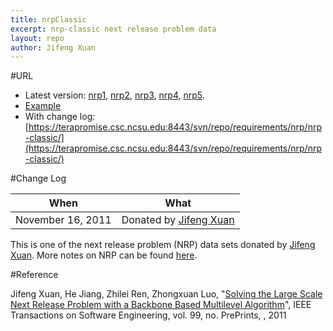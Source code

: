 ```yaml
---
title: nrpClassic
excerpt: nrp-classic next release problem data
layout: repo
author: Jifeng Xuan
---
```



#URL

  * Latest version: [nrp1](https://terapromise.csc.ncsu.edu:8443/svn/repo/requirements/nrp/nrp-classic/nrp1/nrp1.txt), [nrp2](https://terapromise.csc.ncsu.edu:8443/svn/repo/requirements/nrp/nrp-classic/nrp2/nrp2.txt), [nrp3](https://terapromise.csc.ncsu.edu:8443/svn/repo/requirements/nrp/nrp-classic/nrp3/nrp3.txt), [nrp4](https://terapromise.csc.ncsu.edu:8443/svn/repo/requirements/nrp/nrp-classic/nrp4/nrp4.txt), [nrp5](https://terapromise.csc.ncsu.edu:8443/svn/repo/requirements/nrp/nrp-classic/nrp5/nrp5.txt).
  * [Example](https://terapromise.csc.ncsu.edu:8443/svn/repo/requirements/nrp/nrp-classic/example.txt)
  * With change log:[https://terapromise.csc.ncsu.edu:8443/svn/repo/requirements/nrp/nrp-classic/](https://terapromise.csc.ncsu.edu:8443/svn/repo/requirements/nrp/nrp-classic/)

#Change Log

When | What
---- | ----
   November 16, 2011 | Donated by [Jifeng Xuan](/repo/people)

This is one of the next release problem (NRP) data sets donated by [Jifeng Xuan](/repo/people). 
More notes on NRP can be found [here](http://oscar-lab.org/people/~jxuan/page/project/nrp/).


#Reference

Jifeng Xuan, He Jiang, Zhilei Ren, Zhongxuan Luo, "[Solving the Large Scale Next Release Problem with a Backbone Based Multilevel Algorithm](http://www.computer.org/portal/web/csdl/doi/10.1109/TSE.2011.92)", IEEE Transactions on Software Engineering, vol. 99, no. PrePrints, , 2011 